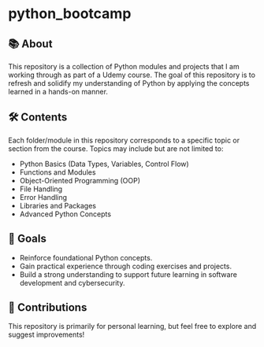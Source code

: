 # python_bootcamp


## 📚 About
This repository is a collection of Python modules and projects that I am working through as part of a Udemy course. The goal of this repository is to refresh and solidify my understanding of Python by applying the concepts learned in a hands-on manner.

## 🛠️ Contents
Each folder/module in this repository corresponds to a specific topic or section from the course. Topics may include but are not limited to:

- Python Basics (Data Types, Variables, Control Flow)
- Functions and Modules
- Object-Oriented Programming (OOP)
- File Handling
- Error Handling
- Libraries and Packages
- Advanced Python Concepts

## 🎯 Goals
- Reinforce foundational Python concepts.
- Gain practical experience through coding exercises and projects.
- Build a strong understanding to support future learning in software development and cybersecurity.

## 🤝 Contributions
This repository is primarily for personal learning, but feel free to explore and suggest improvements!

